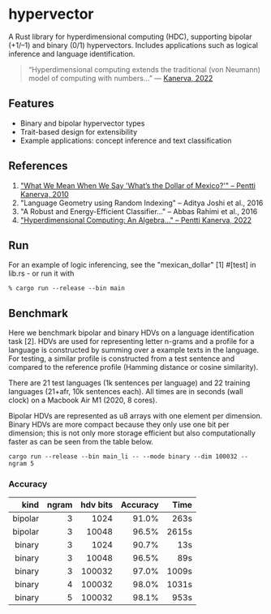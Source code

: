 # hypervector

A Rust library for hyperdimensional computing (HDC), supporting bipolar (+1/–1) and binary (0/1) hypervectors. Includes applications such as logical inference and language identification.

> “Hyperdimensional computing extends the traditional (von Neumann) model of computing with numbers...”
> — [Kanerva, 2022](https://redwood.berkeley.edu/wp-content/uploads/2022/05/kanerva2022hdmss.pdf)

## Features

- Binary and bipolar hypervector types
- Trait-based design for extensibility
- Example applications: concept inference and text classification

## References

1. ["What We Mean When We Say 'What’s the Dollar of Mexico?'" – Pentti Kanerva, 2010](https://aaai.org/papers/02243-2243-what-we-mean-when-we-say-whats-the-dollar-of-mexico-prototypes-and-mapping-in-concept-space/)  
2. "Language Geometry using Random Indexing" – Aditya Joshi et al., 2016  
3. "A Robust and Energy-Efficient Classifier..." – Abbas Rahimi et al., 2016  
4. ["Hyperdimensional Computing: An Algebra..." – Pentti Kanerva, 2022](https://redwood.berkeley.edu/wp-content/uploads/2022/05/kanerva2022hdmss.pdf)

Run
-----

For an example of logic inferencing, see the "mexican_dollar" [1] #[test] in lib.rs - or run it with
```
% cargo run --release --bin main
```


Benchmark
---------

Here we benchmark bipolar and binary HDVs on a language identification task [2].
HDVs are used for representing letter n-grams and a profile for a language is constructed by summing over a
example texts in the language. For testing, a similar profile is constructed from a test sentence and compared to the reference profile (Hamming distance or cosine similarity).

There are 21 test languages (1k sentences per language) and 22 training languages (21+afr, 10k sentences each). All times are in seconds (wall clock) on a Macbook Air M1 (2020, 8 cores). 

Bipolar HDVs are represented as u8 arrays with one element per dimension. Binary HDVs are more compact
because they only use one bit per dimension; this is not only more storage efficient but also computationally faster as can be seen from the table below.

```
cargo run --release --bin main_li -- --mode binary --dim 100032 --ngram 5
```

### Accuracy 
| kind    | ngram | hdv bits| Accuracy    | Time       |  
| ----:   | ----: | --:     | ---------:  | ----------:| 
| bipolar | 3     |    1024 | 91.0%       |   263s     |
| bipolar | 3     |   10048 | 96.5%       |  2615s     | 
| binary  | 3     |    1024 | 90.7%       |    13s     |
| binary  | 3     |   10048 | 96.5%       |    89s     |
| binary  | 3     |  100032 | 97.0%       |  1009s     |
| binary  | 4     |  100032 | 98.0%       |  1031s     |
| binary  | 5     |  100032 | 98.1%       |   953s     |

